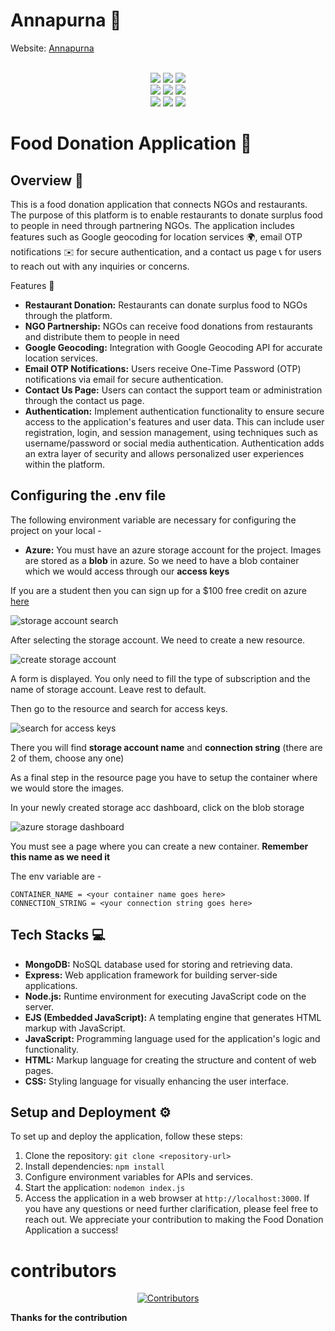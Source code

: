 # Annapurna 🙌
Website: [Annapurna](https://project-annapurna.azurewebsites.net/)


<div align="center">
  <br>
  <img src="https://img.shields.io/github/repo-size/subhashis2204/project-annapurna?style=for-the-badge" />
  <img src="https://img.shields.io/github/issues/subhashis2204/project-annapurna?style=for-the-badge" />
  <img src="https://img.shields.io/github/issues-closed-raw/subhashis2204/project-annapurna?style=for-the-badge" />
  <br>
  <img src="https://img.shields.io/github/forks/subhashis2204/project-annapurna?style=for-the-badge" />
  <img src="https://img.shields.io/github/issues-pr/subhashis2204/project-annapurna?style=for-the-badge" />
  <img src="https://img.shields.io/github/issues-pr-closed-raw/subhashis2204/project-annapurna?style=for-the-badge" />
  <br>
  <img src="https://img.shields.io/github/stars/subhashis2204/project-annapurna?style=for-the-badge" />
  <img src="https://img.shields.io/github/last-commit/subhashis2204/project-annapurna?style=for-the-badge" />
  <img src="https://img.shields.io/github/commit-activity/y/subhashis2204/project-annapurna?style=for-the-badge" />
</div>


# Food Donation Application 🤝

## Overview 🌟

This is a food donation application that connects NGOs and restaurants. The purpose of this platform is to enable restaurants to donate surplus food to people in need through partnering NGOs. The application includes features such as Google geocoding for location services 🌍, email OTP notifications ✉️ for secure authentication, and a contact us page 📞 for users to reach out with any inquiries or concerns.

Features 🚀

- **Restaurant Donation:** Restaurants can donate surplus food to NGOs through the platform.
- **NGO Partnership:** NGOs can receive food donations from restaurants and distribute them to people in need
- **Google Geocoding:** Integration with Google Geocoding API for accurate location services.
- **Email OTP Notifications:** Users receive One-Time Password (OTP) notifications via email for secure authentication. 
- **Contact Us Page:** Users can contact the support team or administration through the contact us page.
- **Authentication:** Implement authentication functionality to ensure secure access to the application's features and user data. This can include user registration, login, and session management, using techniques such as username/password or social media authentication. Authentication adds an extra layer of security and allows personalized user experiences within the platform.

## Configuring the .env file 

The following environment variable are necessary for configuring the project on your local - 

- **Azure:** You must have an azure storage account for the project. Images are stored as a **blob** in azure. So we need to have a blob container which we would access through our **access keys**

If you are a student then you can sign up for a $100 free credit on azure [here](https://azure.microsoft.com/en-in/free/students/)

![storage account search](https://github.com/subhashis2204/project-annapurna/assets/azure_sa_img.png)

After selecting the storage account. We need to create a new resource.

![create storage account](https://github.com/subhashis2204/project-annapurna/assets/azure_sa_aks.png)

A form is displayed. You only need to fill the type of subscription and the name of storage account. Leave rest to default.

Then go to the resource and search for access keys.

![search for access keys](https://github.com/subhashis2204/project-annapurna/assets/azure_sa_aks.png)

There you will find **storage account name** and **connection string** (there are 2 of them, choose any one) 

As a final step in the resource page you have to setup the container where we would store the images.

In your newly created storage acc dashboard, click on the blob storage

![azure storage dashboard](https://github.com/subhashis2204/project-annapurna/assets/azure_sa_dashbrd.png)

You must see a page where you can create a new container. **Remember this name as we need it**

The env variable are - 

`CONTAINER_NAME = <your container name goes here>` <br/>
`CONNECTION_STRING = <your connection string goes here>`

## Tech Stacks 💻

- **MongoDB:** NoSQL database used for storing and retrieving data.
- **Express:** Web application framework for building server-side applications.
- **Node.js:** Runtime environment for executing JavaScript code on the server.
- **EJS (Embedded JavaScript):** A templating engine that generates HTML markup with JavaScript.
- **JavaScript:** Programming language used for the application's logic and functionality.
- **HTML:** Markup language for creating the structure and content of web pages.
- **CSS:** Styling language for visually enhancing the user interface.

## Setup and Deployment ⚙️

To set up and deploy the application, follow these steps:

1. Clone the repository: `git clone <repository-url>`
2. Install dependencies: `npm install`
3. Configure environment variables for APIs and services.
4. Start the application: `nodemon index.js`
7.  Access the application in a web browser at `http://localhost:3000`. 
If you have any questions or need further clarification, please feel free to reach out. We appreciate your contribution to making the Food Donation Application a success!

# contributors 
<div align="center">
  <a href="https://github.com/subhashis2204/project-annapurna/graphs/contributors">
    <img src="https://contrib.rocks/image?repo=subhashis2204/project-annapurna" alt="Contributors" />
  </a>
</div>

**Thanks for the contribution** 


